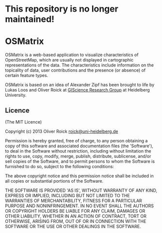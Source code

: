 # This repository is no longer maintained!

# OSMatrix

OSMatrix is a web-based application to visualize characteristics of OpenStreetMap, which are usually not displayed in cartographic representations of the data. The characteristics include information on the topicality of data, user contributions and the presence (or absence) of certain feature types.

OSMatrix is based on an idea of Alexander Zipf has been brought to life by Lukas Loos and Oliver Roick at [GIScience Research Group](http://giscience.uni-hd.de) at Heidelberg University.

## Licence

(The MIT Licence)

Copyright (c) 2013 Oliver Roick <roick@uni-heidelberg.de>

Permission is hereby granted, free of charge, to any person obtaining a copy of this software and associated documentation files (the 'Software'), to deal in the Software without restriction, including without limitation the rights to use, copy, modify, merge, publish, distribute, sublicense, and/or sell copies of the Software, and to permit persons to whom the Software is furnished to do so, subject to the following conditions:

The above copyright notice and this permission notice shall be included in all copies or substantial portions of the Software.

THE SOFTWARE IS PROVIDED 'AS IS', WITHOUT WARRANTY OF ANY KIND, EXPRESS OR IMPLIED, INCLUDING BUT NOT LIMITED TO THE WARRANTIES OF MERCHANTABILITY, FITNESS FOR A PARTICULAR PURPOSE AND NONINFRINGEMENT. IN NO EVENT SHALL THE AUTHORS OR COPYRIGHT HOLDERS BE LIABLE FOR ANY CLAIM, DAMAGES OR OTHER LIABILITY, WHETHER IN AN ACTION OF CONTRACT, TORT OR OTHERWISE, ARISING FROM, OUT OF OR IN CONNECTION WITH THE SOFTWARE OR THE USE OR OTHER DEALINGS IN THE SOFTWARE.
